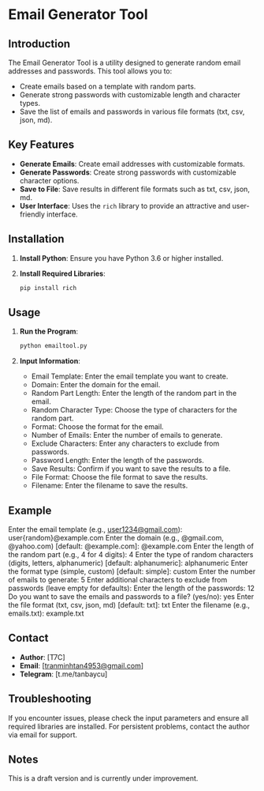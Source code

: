 # Email Generator Tool

## Introduction

The Email Generator Tool is a utility designed to generate random email addresses and passwords. This tool allows you to:
- Create emails based on a template with random parts.
- Generate strong passwords with customizable length and character types.
- Save the list of emails and passwords in various file formats (txt, csv, json, md).

## Key Features

- **Generate Emails**: Create email addresses with customizable formats.
- **Generate Passwords**: Create strong passwords with customizable character options.
- **Save to File**: Save results in different file formats such as txt, csv, json, md.
- **User Interface**: Uses the `rich` library to provide an attractive and user-friendly interface.

## Installation

1. **Install Python**: Ensure you have Python 3.6 or higher installed.

2. **Install Required Libraries**:
    ```bash
    pip install rich
    ```

## Usage

1. **Run the Program**:
    ```bash
    python emailtool.py
    ```

2. **Input Information**:
    - Email Template: Enter the email template you want to create.
    - Domain: Enter the domain for the email.
    - Random Part Length: Enter the length of the random part in the email.
    - Random Character Type: Choose the type of characters for the random part.
    - Format: Choose the format for the email.
    - Number of Emails: Enter the number of emails to generate.
    - Exclude Characters: Enter any characters to exclude from passwords.
    - Password Length: Enter the length of the passwords.
    - Save Results: Confirm if you want to save the results to a file.
    - File Format: Choose the file format to save the results.
    - Filename: Enter the filename to save the results.

## Example

Enter the email template (e.g., user1234@gmail.com): user{random}@example.com
Enter the domain (e.g., @gmail.com, @yahoo.com) [default: @example.com]: @example.com
Enter the length of the random part (e.g., 4 for 4 digits): 4
Enter the type of random characters (digits, letters, alphanumeric) [default: alphanumeric]: alphanumeric
Enter the format type (simple, custom) [default: simple]: custom
Enter the number of emails to generate: 5
Enter additional characters to exclude from passwords (leave empty for defaults): 
Enter the length of the passwords: 12
Do you want to save the emails and passwords to a file? (yes/no): yes
Enter the file format (txt, csv, json, md) [default: txt]: txt
Enter the filename (e.g., emails.txt): example.txt

## Contact

- **Author**: [T7C]
- **Email**: [tranminhtan4953@gmail.com]
- **Telegram**: [t.me/tanbaycu]

## Troubleshooting

If you encounter issues, please check the input parameters and ensure all required libraries are installed. For persistent problems, contact the author via email for support.

## Notes

This is a draft version and is currently under improvement.
